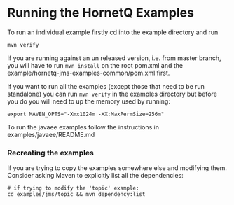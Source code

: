 Running the HornetQ Examples
============================

To run an individual example firstly cd into the example directory and run

```
mvn verify
```

If you are running against an un released version, i.e. from master branch, you will have to run `mvn install` on the root
pom.xml and the example/hornetq-jms-examples-common/pom.xml first.

If you want to run all the examples (except those that need to be run standalone) you can run `mvn verify` in the examples
directory but before you do you will need to up the memory used by running:

```
export MAVEN_OPTS="-Xmx1024m -XX:MaxPermSize=256m"
```

To run the javaee examples follow the instructions in examples/javaee/README.md

### Recreating the examples

If you are trying to copy the examples somewhere else and modifying them. Consider asking Maven to explicitly list all the dependencies:

```
# if trying to modify the 'topic' example:
cd examples/jms/topic && mvn dependency:list
```
